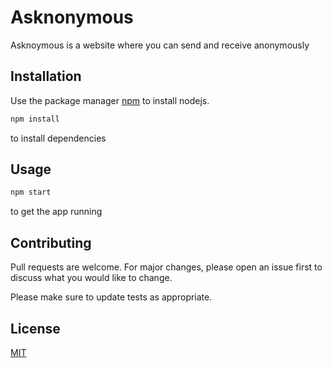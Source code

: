 # Asknonymous

Asknoymous is a website where you can send and receive anonymously

## Installation

Use the package manager [npm](https://nodejs.org/) to install nodejs.

```bash
npm install
```
to install dependencies

## Usage

```bash
npm start
```
to get the app running

## Contributing
Pull requests are welcome. For major changes, please open an issue first to discuss what you would like to change.

Please make sure to update tests as appropriate.

## License
[MIT](https://choosealicense.com/licenses/mit/)

